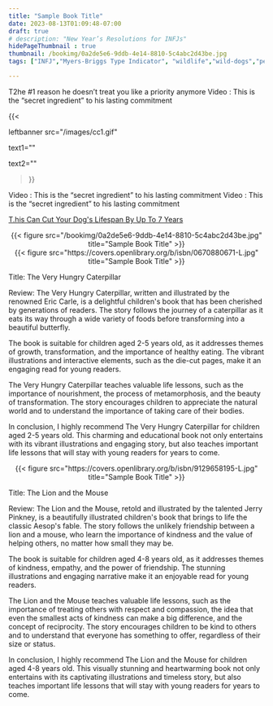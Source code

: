 ```yaml
---
title: "Sample Book Title"
date: 2023-08-13T01:09:48-07:00
draft: true
# description: "New Year’s Resolutions for INFJs"
hidePageThumbnail : true
thumbnail: /bookimg/0a2de5e6-9ddb-4e14-8810-5c4abc2d43be.jpg
tags: ["INFJ","Myers-Briggs Type Indicator", "wildlife","wild-dogs","pets","animal-welfare"]

---
```

T2he #1 reason he doesn’t treat you like a priority anymore
Video : This is the “secret ingredient” to his lasting commitment

{{< 

leftbanner src="/images/cc1.gif" 

text1="" 

text2=""

>}}

Video : This is the “secret ingredient” to his lasting commitment
Video : This is the “secret ingredient” to his lasting commitment

<p><a id="aflink" href="https://hop.clickbank.net/?affiliate=klayu&vendor=hissecret&lp=0" class="one" target="_blank" title="T-he “Game ON!” Signal That Makes Him Obsessed With Winning Your Love">T.his Can Cut Your Dog's Lifespan By Up To 7 Years</a></p>

<center>
{{< figure src="/bookimg/0a2de5e6-9ddb-4e14-8810-5c4abc2d43be.jpg" title="Sample Book Title" >}}
</center>

<center>
{{< figure src="https://covers.openlibrary.org/b/isbn/0670880671-L.jpg" title="Sample Book Title" >}}
</center>

Title: The Very Hungry Caterpillar

Review: The Very Hungry Caterpillar, written and illustrated by the renowned Eric Carle, is a delightful children's book that has been cherished by generations of readers. The story follows the journey of a caterpillar as it eats its way through a wide variety of foods before transforming into a beautiful butterfly.

The book is suitable for children aged 2-5 years old, as it addresses themes of growth, transformation, and the importance of healthy eating. The vibrant illustrations and interactive elements, such as the die-cut pages, make it an engaging read for young readers.

The Very Hungry Caterpillar teaches valuable life lessons, such as the importance of nourishment, the process of metamorphosis, and the beauty of transformation. The story encourages children to appreciate the natural world and to understand the importance of taking care of their bodies.

In conclusion, I highly recommend The Very Hungry Caterpillar for children aged 2-5 years old. This charming and educational book not only entertains with its vibrant illustrations and engaging story, but also teaches important life lessons that will stay with young readers for years to come.

<center>
{{< figure src="https://covers.openlibrary.org/b/isbn/9129658195-L.jpg" title="Sample Book Title" >}}
</center>


Title: The Lion and the Mouse

Review: The Lion and the Mouse, retold and illustrated by the talented Jerry Pinkney, is a beautifully illustrated children's book that brings to life the classic Aesop's fable. The story follows the unlikely friendship between a lion and a mouse, who learn the importance of kindness and the value of helping others, no matter how small they may be.

The book is suitable for children aged 4-8 years old, as it addresses themes of kindness, empathy, and the power of friendship. The stunning illustrations and engaging narrative make it an enjoyable read for young readers.

The Lion and the Mouse teaches valuable life lessons, such as the importance of treating others with respect and compassion, the idea that even the smallest acts of kindness can make a big difference, and the concept of reciprocity. The story encourages children to be kind to others and to understand that everyone has something to offer, regardless of their size or status.

In conclusion, I highly recommend The Lion and the Mouse for children aged 4-8 years old. This visually stunning and heartwarming book not only entertains with its captivating illustrations and timeless story, but also teaches important life lessons that will stay with young readers for years to come.

